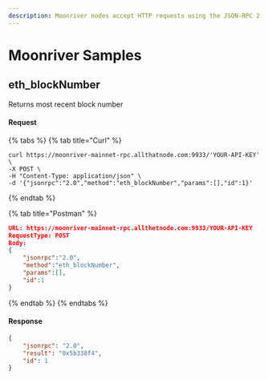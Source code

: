```yaml
---
description: Moonriver nodes accept HTTP requests using the JSON-RPC 2.0 specification.
---
```


# Moonriver Samples

## eth\_blockNumber

Returns most recent block number

#### Request

{% tabs %}
{% tab title="Curl" %}
```shell
curl https://moonriver-mainnet-rpc.allthatnode.com:9933/'YOUR-API-KEY' \
-X POST \
-H "Content-Type: application/json" \
-d '{"jsonrpc":"2.0","method":"eth_blockNumber","params":[],"id":1}'
```
{% endtab %}

{% tab title="Postman" %}
```json
URL: https://moonriver-mainnet-rpc.allthetnode.com:9933/YOUR-API-KEY
RequestType: POST
Body: 
{
    "jsonrpc":"2.0",
    "method":"eth_blockNumber",
    "params":[],
    "id":1
}
```
{% endtab %}
{% endtabs %}

#### Response

```json
{
    "jsonrpc": "2.0",
    "result": "0x5b338f4",
    "id": 1
}
```
